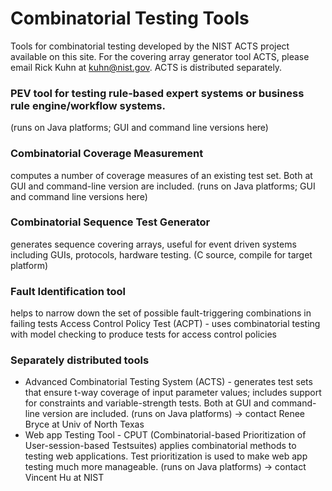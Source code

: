 # Combinatorial Testing Tools #
Tools for combinatorial testing developed by the NIST ACTS project available on this site.  For the covering array generator tool ACTS, please email Rick Kuhn at kuhn@nist.gov.   ACTS is distributed separately. 

### PEV tool for testing rule-based expert systems or business rule engine/workflow systems.  
(runs on Java platforms;  GUI and command line versions here)  

### Combinatorial Coverage Measurement
computes a number of coverage measures of an existing test set.  Both at GUI and command-line version are included. (runs on Java platforms;  GUI and command line versions here) 

### Combinatorial Sequence Test Generator
generates sequence covering arrays, useful for event driven systems including GUIs, protocols, hardware testing. (C source, compile for target platform)

### Fault Identification tool
helps to narrow down the set of possible fault-triggering combinations in failing tests
Access Control Policy Test (ACPT) - uses combinatorial testing with model checking to produce tests for access control policies


### Separately distributed tools 
- Advanced Combinatorial Testing System (ACTS) - generates test sets that ensure t-way coverage of input parameter values; includes support for constraints and variable-strength tests.  Both at GUI and command-line version are included. (runs on Java platforms) -> contact Renee Bryce at Univ of North Texas
- Web app Testing Tool - CPUT (Combinatorial-based Prioritization of User-session-based Testsuites) applies combinatorial methods to testing web applications. Test prioritization is used to make web app testing much more manageable. (runs on Java platforms) -> contact Vincent Hu at NIST
